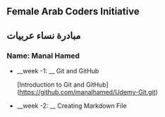 ## Female Arab Coders Initiative
## مبادرة نساء عربيات

### Name: Manal Hamed


* __week -1: __ Git and GitHub


     [Introduction to Git and GitHub] (https://github.com/manalhamed/Udemy-Git.git)

* __week -2: __ Creating Markdown File
